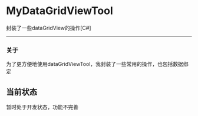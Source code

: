 # MyDataGridViewTool
封装了一些dataGridView的操作[C#]
***

### 关于

为了更方便地使用dataGridViewTool，我封装了一些常用的操作，也包括数据绑定

## 当前状态

暂时处于开发状态，功能不完善